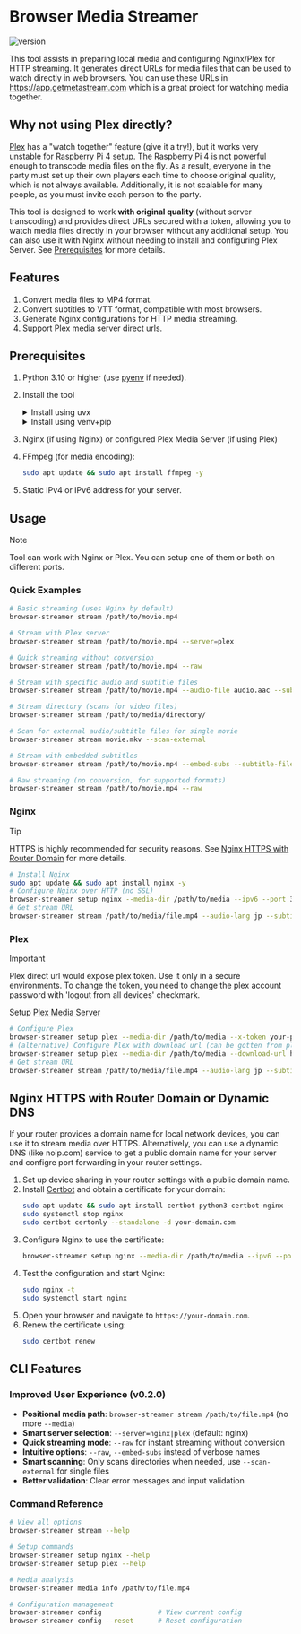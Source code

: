 # Browser Media Streamer

![version](https://img.shields.io/badge/version-v0.2.0-blue.svg)

This tool assists in preparing local media and configuring Nginx/Plex for HTTP streaming.
It generates direct URLs for media files that can be used to watch directly in web browsers.
You can use these URLs in https://app.getmetastream.com which is a great project for watching media together.

## Why not using Plex directly?

[Plex](https://plex.tv) has a "watch together" feature (give it a try!), but it works very unstable for Raspberry Pi 4 setup. The Raspberry Pi 4 is not powerful enough to transcode media files on the fly. As a result, everyone in the party must set up their own players each time to choose original quality, which is not always available. Additionally, it is not scalable for many people, as you must invite each person to the party.

This tool is designed to work **with original quality** (without server transcoding) and provides direct URLs secured with a token, allowing you to watch media files directly in your browser without any additional setup. You can also use it with Nginx without needing to install and configuring Plex Server. See [Prerequisites](#prerequisites) for more details.

## Features

1. Convert media files to MP4 format.
2. Convert subtitles to VTT format, compatible with most browsers.
3. Generate Nginx configurations for HTTP media streaming.
4. Support Plex media server direct urls.

## Prerequisites

1. Python 3.10 or higher (use [pyenv](https://github.com/pyenv/pyenv) if needed).
2. Install the tool

   <details><summary>Install using uvx</summary>

   ```bash
   uvx --from git+ssh://git@github.com/solesensei/browser_stream.git@v0.2.0 browser-streamer --help
   # or install persistently
   uv tool install git+ssh://git@github.com/solesensei/browser_stream.git@v0.2.0
   ```

   </details>

   <details><summary>Install using venv+pip</summary>


    ```bash
    # Create a virtual environment and install dependencies
    python -m venv venv && source venv/bin/activate
    pip install -I git+ssh://git@github.com/solesensei/browser_stream.git@v0.2.0
    # or
    git clone git@github.com:solesensei/browser_stream.git
    pip install browser_stream/
    ```

    </details>
3. Nginx (if using Nginx) or configured Plex Media Server (if using Plex)
4. FFmpeg (for media encoding):
    ```bash
    sudo apt update && sudo apt install ffmpeg -y
    ```


5. Static IPv4 or IPv6 address for your server.

## Usage

> [!NOTE]
> Tool can work with Nginx or Plex. You can setup one of them or both on different ports.

### Quick Examples

```bash
# Basic streaming (uses Nginx by default)
browser-streamer stream /path/to/movie.mp4

# Stream with Plex server
browser-streamer stream /path/to/movie.mp4 --server=plex

# Quick streaming without conversion
browser-streamer stream /path/to/movie.mp4 --raw

# Stream with specific audio and subtitle files
browser-streamer stream /path/to/movie.mp4 --audio-file audio.aac --subtitle-file subs.srt

# Stream directory (scans for video files)
browser-streamer stream /path/to/media/directory/

# Scan for external audio/subtitle files for single movie
browser-streamer stream movie.mkv --scan-external

# Stream with embedded subtitles
browser-streamer stream /path/to/movie.mp4 --embed-subs --subtitle-file subs.srt

# Raw streaming (no conversion, for supported formats)
browser-streamer stream /path/to/movie.mp4 --raw
```

### Nginx

> [!TIP]
> HTTPS is highly recommended for security reasons. See [Nginx HTTPS with Router Domain](#nginx-https-with-router-domain) for more details.

```bash
# Install Nginx
sudo apt update && sudo apt install nginx -y
# Configure Nginx over HTTP (no SSL)
browser-streamer setup nginx --media-dir /path/to/media --ipv6 --port 32000 
# Get stream URL
browser-streamer stream /path/to/media/file.mp4 --audio-lang jp --subtitle-lang en
```

### Plex

> [!IMPORTANT]
> Plex direct url would expose plex token. Use it only in a secure environments. To change the token, you need to change the plex account password with 'logout from all devices' checkmark.

Setup [Plex Media Server](https://plex.tv)

```bash
# Configure Plex
browser-streamer setup plex --media-dir /path/to/media --x-token your-plex-token --server-id your-plex-server-id
# (alternative) Configure Plex with download url (can be gotten from plex web player)
browser-streamer setup plex --media-dir /path/to/media --download-url https://ip-address.plex.direct:32400/library/parts/your-part-id/file.mp4?X-Plex-Token=your-plex-token
# Get stream URL
browser-streamer stream /path/to/media/file.mp4 --audio-lang jp --subtitle-lang en --server=plex
```

## Nginx HTTPS with Router Domain or Dynamic DNS

If your router provides a domain name for local network devices, you can use it to stream media over HTTPS.
Alternatively, you can use a dynamic DNS (like noip.com) service to get a public domain name for your server and configre port forwarding in your router settings.

1. Set up device sharing in your router settings with a public domain name.
2. Install [Certbot](https://certbot.eff.org/) and obtain a certificate for your domain:
    ```bash
    sudo apt update && sudo apt install certbot python3-certbot-nginx -y
    sudo systemctl stop nginx
    sudo certbot certonly --standalone -d your-domain.com
    ```
3. Configure Nginx to use the certificate:
    ```bash
    browser-streamer setup nginx --media-dir /path/to/media --ipv6 --port 32000 --domain your-domain.com --ssl
    ```
4. Test the configuration and start Nginx:
    ```bash
    sudo nginx -t
    sudo systemctl start nginx
    ```
5. Open your browser and navigate to `https://your-domain.com`.
6. Renew the certificate using:
    ```bash
    sudo certbot renew
    ```

## CLI Features

### Improved User Experience (v0.2.0)

- **Positional media path**: `browser-streamer stream /path/to/file.mp4` (no more `--media`)
- **Smart server selection**: `--server=nginx|plex` (default: nginx)
- **Quick streaming mode**: `--raw` for instant streaming without conversion
- **Intuitive options**: `--raw`, `--embed-subs` instead of verbose names
- **Smart scanning**: Only scans directories when needed, use `--scan-external` for single files
- **Better validation**: Clear error messages and input validation

### Command Reference

```bash
# View all options
browser-streamer stream --help

# Setup commands
browser-streamer setup nginx --help
browser-streamer setup plex --help

# Media analysis
browser-streamer media info /path/to/file.mp4

# Configuration management
browser-streamer config              # View current config
browser-streamer config --reset      # Reset configuration
```

